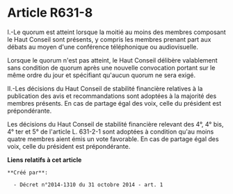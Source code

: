 # Article R631-8

I.-Le quorum est atteint lorsque la moitié au moins des membres composant le Haut Conseil sont présents, y compris les
membres prenant part aux débats au moyen d'une conférence téléphonique ou audiovisuelle. 

Lorsque le quorum n'est pas atteint, le Haut Conseil délibère valablement sans condition de quorum après une nouvelle
convocation portant sur le même ordre du jour et spécifiant qu'aucun quorum ne sera exigé. 

II.-Les décisions du Haut Conseil de stabilité financière relatives à la publication des avis et recommandations sont
adoptées à la majorité des membres présents. En cas de partage égal des voix, celle du président est prépondérante. 

Les décisions du Haut Conseil de stabilité financière relevant des 4°, 4° bis, 4° ter et 5° de l'article L. 631-2-1 sont
adoptées à condition qu'au moins quatre membres aient émis un vote favorable. En cas de partage égal des voix, celle du
président est prépondérante.

**Liens relatifs à cet article**

	**Créé par**:

	  - Décret n°2014-1310 du 31 octobre 2014 - art. 1
